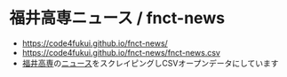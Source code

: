 # 福井高専ニュース / fnct-news

- https://code4fukui.github.io/fnct-news/
- https://code4fukui.github.io/fnct-news/fnct-news.csv
- [福井高専](https://www.fukui-nct.ac.jp/)の[ニュース](https://www.fukui-nct.ac.jp/news/)をスクレイピングしCSVオープンデータにしています
